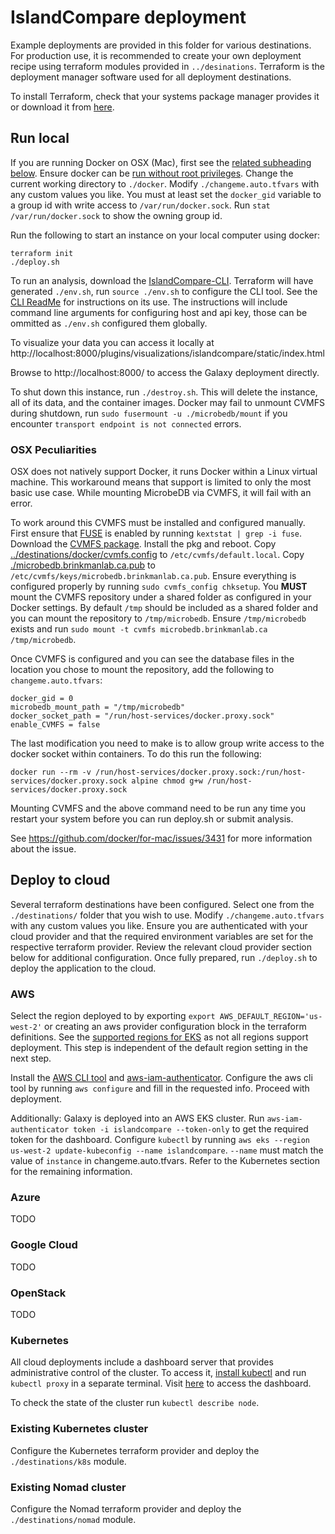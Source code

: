 # IslandCompare deployment

Example deployments are provided in this folder for various destinations. For production use, it is recommended to create your own deployment recipe
using terraform modules provided in `../desinations`. Terraform is the deployment manager software used for all deployment destinations.

To install Terraform, check that your systems package manager provides it or download it from [here](https://www.terraform.io/downloads.html).

## Run local

If you are running Docker on OSX (Mac), first see the [related subheading below](#osx-peculiarities). Ensure docker can
be [run without root privileges](https://docs.docker.com/engine/install/linux-postinstall/). Change the current working directory to `./docker`.
Modify `./changeme.auto.tfvars` with any custom values you like. You must at least set the `docker_gid` variable to a group id with write access
to `/var/run/docker.sock`. Run `stat /var/run/docker.sock` to show the owning group id.

Run the following to start an instance on your local computer using docker:

```shell script
terraform init
./deploy.sh
```

To run an analysis, download the [IslandCompare-CLI](https://raw.githubusercontent.com/brinkmanlab/islandcompare-cli/master/islandcompare.py).
Terraform will have generated `./env.sh`, run `source ./env.sh` to configure the CLI tool. See
the [CLI ReadMe](https://github.com/brinkmanlab/islandcompare-cli/blob/master/README.md) for instructions on its use. The instructions will include
command line arguments for configuring host and api key, those can be ommitted as `./env.sh` configured them globally.

To visualize your data you can access it locally at http://localhost:8000/plugins/visualizations/islandcompare/static/index.html

Browse to http://localhost:8000/ to access the Galaxy deployment directly.

To shut down this instance, run `./destroy.sh`. This will delete the instance, all of its data, and the container images. Docker may fail to unmount
CVMFS during shutdown, run `sudo fusermount -u ./microbedb/mount` if you encounter `transport endpoint is not connected` errors.

### OSX Peculiarities

OSX does not natively support Docker, it runs Docker within a Linux virtual machine. This workaround means that support is limited to only the most
basic use case. While mounting MicrobeDB via CVMFS, it will fail with an error.

To work around this CVMFS must be installed and configured manually. First ensure that [FUSE](http://osxfuse.github.io/) is enabled by
running `kextstat | grep -i fuse`. Download the [CVMFS package](https://ecsft.cern.ch/dist/cvmfs/cvmfs-2.8.0/cvmfs-2.8.0.pkg). Install the pkg and
reboot. Copy [../destinations/docker/cvmfs.config](../destinations/docker/cvmfs.config) to `/etc/cvmfs/default.local`.
Copy [./microbedb.brinkmanlab.ca.pub](./microbedb.brinkmanlab.ca.pub) to `/etc/cvmfs/keys/microbedb.brinkmanlab.ca.pub`. Ensure everything is
configured properly by running `sudo cvmfs_config chksetup`. You **MUST** mount the CVMFS repository under a shared folder as configured in your
Docker settings. By default `/tmp` should be included as a shared folder and you can mount the repository to `/tmp/microbedb`. Ensure `/tmp/microbedb`
exists and run `sudo mount -t cvmfs microbedb.brinkmanlab.ca /tmp/microbedb`.

Once CVMFS is configured and you can see the database files in the location you chose to mount the repository, add the following
to `changeme.auto.tfvars`:

```
docker_gid = 0
microbedb_mount_path = "/tmp/microbedb"
docker_socket_path = "/run/host-services/docker.proxy.sock"
enable_CVMFS = false
```

The last modification you need to make is to allow group write access to the docker socket within containers. To do this run the following:
```shell
docker run --rm -v /run/host-services/docker.proxy.sock:/run/host-services/docker.proxy.sock alpine chmod g+w /run/host-services/docker.proxy.sock
```

Mounting CVMFS and the above command need to be run any time you restart your system before you can run deploy.sh or submit analysis.

See https://github.com/docker/for-mac/issues/3431 for more information about the issue.

## Deploy to cloud

Several terraform destinations have been configured. Select one from the `./destinations/` folder that you wish to use.
Modify `./changeme.auto.tfvars` with any custom values you like. Ensure you are authenticated with your cloud provider and that the required
environment variables are set for the respective terraform provider. Review the relevant cloud provider section below for additional configuration.
Once fully prepared, run `./deploy.sh` to deploy the application to the cloud.

### AWS

Select the region deployed to by exporting `export AWS_DEFAULT_REGION='us-west-2'` or creating an aws provider configuration block in the terraform
definitions. See the [supported regions for EKS](https://docs.aws.amazon.com/general/latest/gr/eks.html) as not all regions support deployment. This
step is independent of the default region setting in the next step.

Install the [AWS CLI tool](https://docs.aws.amazon.com/cli/latest/userguide/install-cliv2.html)
and [aws-iam-authenticator](https://docs.aws.amazon.com/eks/latest/userguide/install-aws-iam-authenticator.html). Configure the aws cli tool by
running `aws configure` and fill in the requested info. Proceed with deployment.

Additionally:
Galaxy is deployed into an AWS EKS cluster. Run `aws-iam-authenticator token -i islandcompare --token-only` to get the required token for the
dashboard. Configure `kubectl` by running `aws eks --region us-west-2 update-kubeconfig --name islandcompare`. `--name` must match the value
of `instance` in changeme.auto.tfvars. Refer to the Kubernetes section for the remaining information.

### Azure

TODO

### Google Cloud

TODO

### OpenStack

TODO

### Kubernetes

All cloud deployments include a dashboard server that provides administrative control of the cluster. To access
it, [install kubectl](https://kubernetes.io/docs/tasks/tools/install-kubectl/) and run `kubectl proxy` in a separate terminal.
Visit [here](http://localhost:8001/api/v1/namespaces/kube-system/services/https:dashboard-chart-kubernetes-dashboard:https/proxy/#/login) to access
the dashboard.

To check the state of the cluster run `kubectl describe node`.

### Existing Kubernetes cluster

Configure the Kubernetes terraform provider and deploy the `./destinations/k8s` module.

### Existing Nomad cluster

Configure the Nomad terraform provider and deploy the `./destinations/nomad` module.